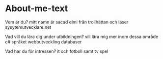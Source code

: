 # About-me-text
Vem är du?
mitt namn är sacad elmi från trollhättan och läser sysytemutvecklare.net 

Vad vill du lära dig under utbildningen?
vill lära mig mer inom dessa område
c# språket
webbutveckling
databaser

Vad har du för intressen?
it och fotboll samt tv spel 

